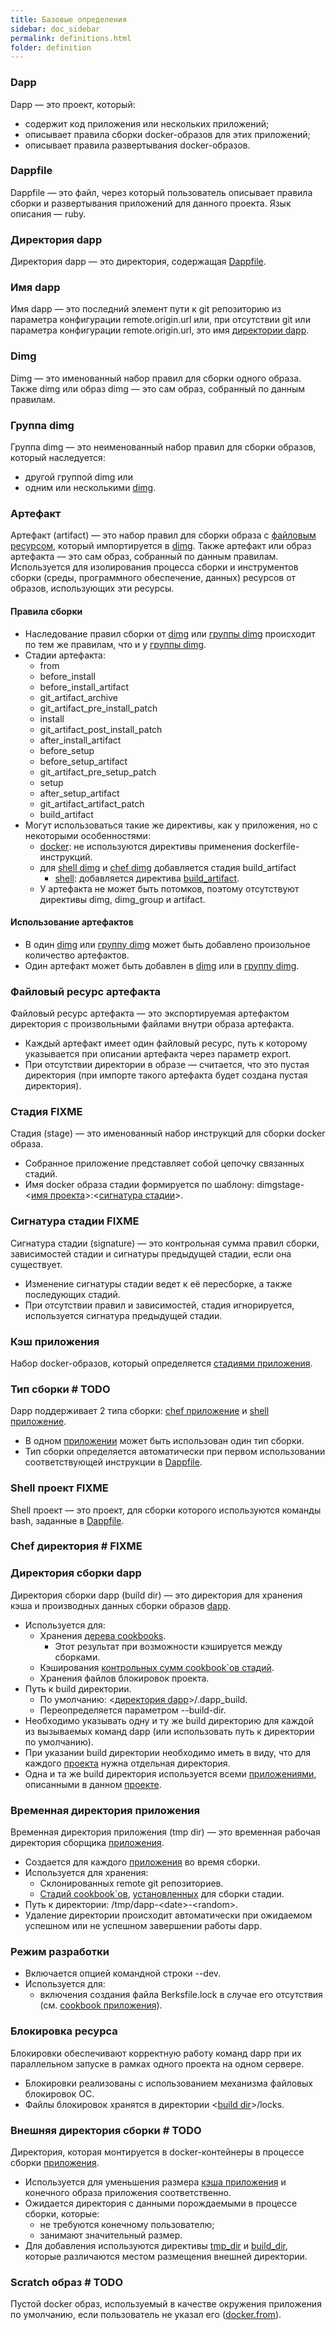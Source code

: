```yaml
---
title: Базовые определения
sidebar: doc_sidebar
permalink: definitions.html
folder: definition
---
```


### Dapp
Dapp — это проект, который:
* содержит код приложения или нескольких приложений;
* описывает правила сборки docker-образов для этих приложений;
* описывает правила развертывания docker-образов.

### Dappfile
Dappfile — это файл, через который пользователь описывает правила сборки и развертывания приложений для данного проекта. Язык описания — ruby.

### Директория dapp
Директория dapp — это директория, содержащая [Dappfile](#dappfile).

### Имя dapp
Имя dapp — это последний элемент пути к git репозиторию из параметра конфигурации remote.origin.url или, при отсутствии git или параметра конфигурации remote.origin.url, это имя [директории dapp](#директория-dapp).

### Dimg
Dimg — это именованный набор правил для сборки одного образа. Также dimg или образ dimg — это сам образ, собранный по данным правилам.

### Группа dimg
Группа dimg — это неименованный набор правил для сборки образов, который наследуется:
* другой группой dimg или
* одним или несколькими [dimg](#dimg).

### Артефакт
Артефакт (artifact) — это набор правил для сборки образа с [файловым ресурсом](#файловый-ресурс-артефакта), который импортируется в [dimg](#dimg). Также артефакт или образ артефакта — это сам образ, собранный по данным правилам. Используется для изолирования процесса сборки и инструментов сборки (среды, программного обеспечение, данных) ресурсов от образов, использующих эти ресурсы.

#### Правила сборки
* Наследованиe правил сборки от [dimg](#dimg) или [группы dimg](#группа-dimg) происходит по тем же правилам, что и у [группы dimg](#группа-dimg).
* Стадии артефакта:
  * from
  * before_install
  * before_install_artifact
  * git_artifact_archive
  * git_artifact_pre_install_patch
  * install
  * git_artifact_post_install_patch
  * after_install_artifact
  * before_setup
  * before_setup_artifact
  * git_artifact_pre_setup_patch
  * setup
  * after_setup_artifact
  * git_artifact_artifact_patch
  * build_artifact
* Могут использоваться такие же директивы, как у приложения, но с некоторыми особенностями:
  * [docker](docker_directives.html): не используются директивы применения dockerfile-инструкций.
  * для [shell dimg](#shell-dimg) и [chef dimg](#chef-dimg) добавляется стадия build_artifact
    * [shell](shell_directives.html): добавляется директива [build_artifact](shell_directives.html#shell-build_artifact-<cmd>-<cmd>-cache_version-<cache_version>).
  * У артефакта не может быть потомков, поэтому отсутствуют директивы dimg, dimg_group и artifact.

#### Использование артефактов
* В один [dimg](#dimg) или [группу dimg](#группа-dimg) может быть добавлено произольное количество артефактов.
* Один артефакт может быть добавлен в [dimg](#dimg) или в [группу dimg](#группа-dimg).

### Файловый ресурс артефакта
Файловый ресурс артефакта — это экспортируемая артефактом директория с произвольными файлами внутри образа артефакта.
* Каждый артефакт имеет один файловый ресурс, путь к которому указывается при описании артефакта через параметр export.
* При отсутствии директории в образе — считается, что это пустая директория (при импорте такого артефакта будет создана пустая директория).

### Стадия FIXME
Стадия (stage) — это именованный набор инструкций для сборки docker образа.

* Собранное приложение представляет собой цепочку связанных стадий.
* Имя docker образа стадии формируется по шаблону: dimgstage-\<[имя проекта](#имя-проекта)\>:\<[сигнатура стадии](#сигнатура-стадии)\>.

### Сигнатура стадии FIXME
Сигнатура стадии (signature) — это контрольная сумма правил сборки, зависимостей стадии и сигнатуры предыдущей стадии, если она существует.

* Изменение сигнатуры стадии ведет к её пересборке, а также последующих стадий.
* При отсутствии правил и зависимостей, стадия игнорируется, используется сигнатура предыдущей стадии.

### Кэш приложения
Набор docker-образов, который определяется [стадиями приложения](#стадия).

### Тип сборки # TODO
Dapp поддерживает 2 типа сборки: [chef приложение](chef.html#chef-приложение) и [shell приложение](#shell-проект).

* В одном [приложении](#приложение) может быть использован один тип сборки.
* Тип сборки определяется автоматически при первом использовании соответствующей инструкции в [Dappfile](#dappfile).

### Shell проект FIXME
Shell проект — это проект, для сборки которого используются команды bash, заданные в [Dappfile](#dappfile).

### Chef директория # FIXME

### Директория сборки dapp
Директория сборки dapp (build dir) — это директория для хранения кэша и производных данных сборки образов [dapp](#dapp).

* Используется для:
  * Хранения [дерева cookbooks](#дерево-cookbooks).
    * Этот результат при возможности кэшируется между сборками.
  * Кэширования [контрольных сумм cookbook\`ов стадий](#контрольная-сумма-cookbookов-стадии).
  * Хранения файлов блокировок проекта.
* Путь к build директории.
  * По умолчанию: \<[директория dapp](#директория-dapp)\>/.dapp_build.
  * Переопределяется параметром --build-dir.
* Необходимо указывать одну и ту же build директорию для каждой из вызываемых команд dapp (или использовать путь к директории по умолчанию).
* При указании build директории необходимо иметь в виду, что для каждого [проекта](#проект) нужна отдельная директория.
* Одна и та же build директория используется всеми [приложениями](#приложение), описанными в данном [проекте](#проект).

### Временная директория приложения
Временная директория приложения (tmp dir) — это временная рабочая директория сборщика [приложения](#приложение).

* Создается для каждого [приложения](#приложение) во время сборки.
* Используется для хранения:
  * Склонированных remote git репозиториев.
  * [Стадий cookbook\`ов](#стадия-cookbookа), [установленных](#установка-стадии-cookbookа) для сборки стадии.
* Путь к директории: /tmp/dapp-\<date\>-\<random\>.
* Удаление директории происходит автоматически при ожидаемом успешном или не успешном завершении работы dapp.

### Режим разработки
* Включается опцией командной строки --dev.
* Используется для:
  * включения создания файла Berksfile.lock в случае его отсутствия (см. [cookbook приложения](#cookbook-приложения)).

### Блокировка ресурса
Блокировки обеспечивают корректную работу команд dapp при их параллельном запуске в рамках одного проекта на одном сервере.

* Блокировки реализованы с использованием механизма файловых блокировок ОС.
* Файлы блокировок хранятся в директории \<[build dir](#директория-сборки)\>/locks.

### Внешняя директория сборки # TODO
Директория, которая монтируется в docker-контейнеры в процессе сборки [приложения](#приложение).

* Используется для уменьшения размера [кэша приложения](#кэш-приложения) и конечного образа приложения соответственно.
* Ожидается директория с данными порождаемыми в процессе сборки, которые:
  * не требуются конечному пользователю;
  * занимают значительный размер.
* Для добавления используются директивы [tmp_dir](base_directives.html#tmp_dir-<dir>-dir) и [build_dir](base_directives.html#build_dir-<dir>-dir), которые различаются местом размещения внешней директории. 

### Scratch образ # TODO
Пустой docker образ, используемый в качестве окружения приложения по умолчанию, если пользователь не указал его ([docker.from](docker_directives.html#docker-from-<image>-cache_version-<cache_version>)).
